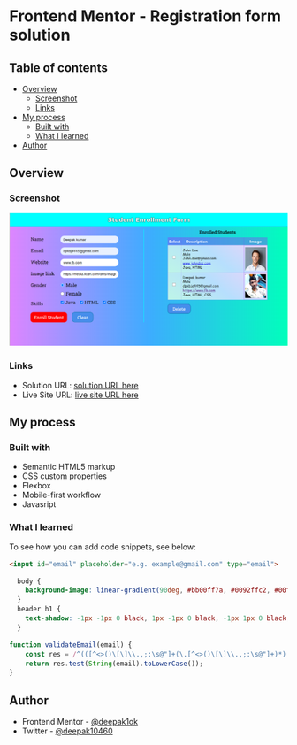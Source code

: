 # Frontend Mentor - Registration form solution


## Table of contents

- [Overview](#overview)
  - [Screenshot](#screenshot)
  - [Links](#links)
- [My process](#my-process)
  - [Built with](#built-with)
  - [What I learned](#what-i-learned)
- [Author](#author)

## Overview


### Screenshot

![](./images/regd_no.png)


### Links

- Solution URL: [solution URL here](https://github.com/deepak1ok/LGM-VIP.git)
- Live Site URL: [live site URL here](https://regd-form-deepak1ok.netlify.app/)


## My process

### Built with

- Semantic HTML5 markup
- CSS custom properties
- Flexbox
- Mobile-first workflow
- Javasript


### What I learned

To see how you can add code snippets, see below:

```html
<input id="email" placeholder="e.g. example@gmail.com" type="email">
```
```css
  body {
    background-image: linear-gradient(90deg, #bb00ff7a, #0092ffc2, #00ffbc);
  }  
  header h1 {
    text-shadow: -1px -1px 0 black, 1px -1px 0 black, -1px 1px 0 black, 1px 1px 0 black;
  }
```
```js
function validateEmail(email) {
    const res = /^(([^<>()\[\]\\.,;:\s@"]+(\.[^<>()\[\]\\.,;:\s@"]+)*)|(".+"))@((\[[0-9]{1,3}\.[0-9]{1,3}\.[0-9]{1,3}\.[0-9]{1,3}\])|(([a-zA-Z\-0-9]+\.)+[a-zA-Z]{2,}))$/;
    return res.test(String(email).toLowerCase());
}
```


## Author

- Frontend Mentor - [@deepak1ok](https://www.frontendmentor.io/profile/deepak1ok)
- Twitter - [@deepak10460](https://twitter.com/deepak10460)

